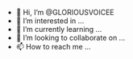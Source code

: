 - 👋 Hi, I’m @GLORIOUSVOICEE
- 👀 I’m interested in ...
- 🌱 I’m currently learning ...
- 💞️ I’m looking to collaborate on ...
- 📫 How to reach me ...

<!---
GLORIOUSVOICEE/GLORIOUSVOICEE is a ✨ special ✨ repository because its `README.md` (this file) appears on your GitHub profile.
You can click the Preview link to take a look at your changes.
--->
